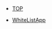 - [TOP](https://nishizumi-lab.github.io/sample/)

- [WhiteListApp](/Users/github/sample/javascript/apps/whitelist/index.html)

